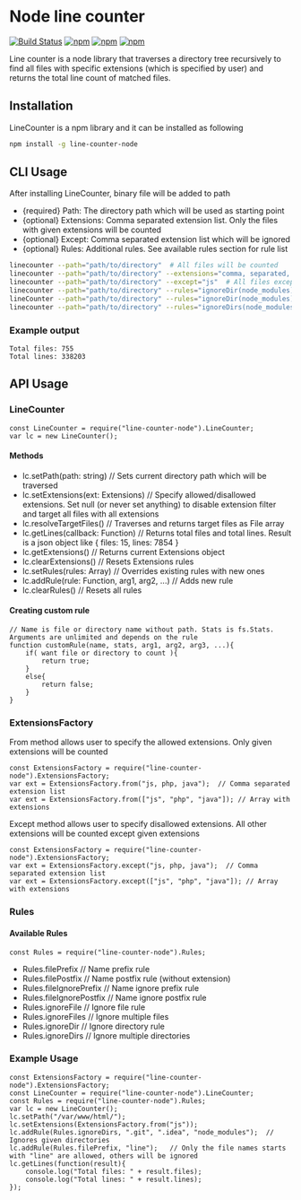 # Node line counter
[![Build Status](https://travis-ci.org/social13/line-counter-node.svg?branch=master)](https://travis-ci.org/social13/line-counter-node)
[![npm](https://img.shields.io/npm/v/line-counter-node.svg)](https://www.npmjs.com/package/line-counter-node)
[![npm](https://img.shields.io/npm/l/line-counter-node.svg)](https://github.com/social13/line-counter-node/blob/master/LICENSE)
[![npm](https://img.shields.io/npm/dt/line-counter-node.svg)](https://www.npmjs.com/package/line-counter-node)

Line counter is a node library that traverses a directory tree recursively to find all files with specific extensions (which is specified by user) and returns the total line count of matched files.

## Installation
LineCounter is a npm library and it can be installed as following
```bash
npm install -g line-counter-node
```

## CLI Usage
After installing LineCounter, binary file will be added to path
- {required} Path: The directory path which will be used as starting point
- {optional} Extensions: Comma separated extension list. Only the files with given extensions will be counted
- {optional} Except: Comma separated extension list which will be ignored
- {optional} Rules: Additional rules. See available rules section for rule list
```bash
linecounter --path="path/to/directory"  # All files will be counted
linecounter --path="path/to/directory" --extensions="comma, separated, extensions"
linecounter --path="path/to/directory" --except="js"  # All files except the files with js extension will be counted
linecounter --path="path/to/directory" --rules="ignoreDir(node_modules)"
lineCounter --path="path/to/directory" --rules="ignoreDir(node_modules)|filePostFix(test)"  # multiple rule usage. Separate rules with | character
linecounter --path="path/to/directory" --rules="ignoreDirs(node_modules,tests,lib,src)"   # multiple aguments with one rule usage
```
### Example output
```
Total files: 755
Total lines: 338203
```

## API Usage
### LineCounter
```node
const LineCounter = require("line-counter-node").LineCounter;
var lc = new LineCounter();
```
#### Methods
- lc.setPath(path: string)      // Sets current directory path which will be traversed
- lc.setExtensions(ext: Extensions)     // Specify allowed/disallowed extensions. Set null (or never set anything) to disable extension filter and target all files with all extensions
- lc.resolveTargetFiles()   // Traverses and returns target files as File array
- lc.getLines(callback: Function)  // Returns total files and total lines. Result is a json object like { files: 15, lines: 7854 }
- lc.getExtensions()    // Returns current Extensions object
- lc.clearExtensions()  // Resets Extensions rules
- lc.setRules(rules: Array)  // Overrides existing rules with new ones
- lc.addRule(rule: Function, arg1, arg2, ...)   // Adds new rule
- lc.clearRules()   // Resets all rules

#### Creating custom rule
```node
// Name is file or directory name without path. Stats is fs.Stats. Arguments are unlimited and depends on the rule
function customRule(name, stats, arg1, arg2, arg3, ...){
    if( want file or directory to count ){
        return true;
    }
    else{
        return false;
    }
}
```

### ExtensionsFactory
From method allows user to specify the allowed extensions. Only given extensions will be counted
```node
const ExtensionsFactory = require("line-counter-node").ExtensionsFactory;
var ext = ExtensionsFactory.from("js, php, java");  // Comma separated extension list
var ext = ExtensionsFactory.from(["js", "php", "java"]); // Array with extensions
```
Except method allows user to specify disallowed extensions. All other extensions will be counted except given extensions
```node
const ExtensionsFactory = require("line-counter-node").ExtensionsFactory;
var ext = ExtensionsFactory.except("js, php, java");  // Comma separated extension list
var ext = ExtensionsFactory.except(["js", "php", "java"]); // Array with extensions
```

### Rules
#### Available Rules
```node
const Rules = require("line-counter-node").Rules;
```
- Rules.filePrefix          // Name prefix rule
- Rules.filePostfix         // Name postfix rule (without extension)
- Rules.fileIgnorePrefix    // Name ignore prefix rule
- Rules.fileIgnorePostfix   // Name ignore postfix rule
- Rules.ignoreFile          // Ignore file rule
- Rules.ignoreFiles         // Ignore multiple files
- Rules.ignoreDir           // Ignore directory rule
- Rules.ignoreDirs          // Ignore multiple directories

### Example Usage
```node
const ExtensionsFactory = require("line-counter-node").ExtensionsFactory;
const LineCounter = require("line-counter-node").LineCounter;
const Rules = require("line-counter-node").Rules;
var lc = new LineCounter();
lc.setPath("/var/www/html/");
lc.setExtensions(ExtensionsFactory.from("js"));
lc.addRule(Rules.ignoreDirs, ".git", ".idea", "node_modules");  // Ignores given directories
lc.addRule(Rules.filePrefix, "line");   // Only the file names starts with "line" are allowed, others will be ignored
lc.getLines(function(result){
    console.log("Total files: " + result.files);
    console.log("Total lines: " + result.lines);
});
```